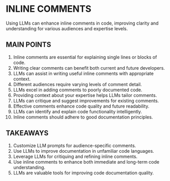 # INLINE COMMENTS

Using LLMs can enhance inline comments in code, improving clarity and understanding for various audiences and expertise levels.

## MAIN POINTS

1. Inline comments are essential for explaining single lines or blocks of code.
2. Writing clear comments can benefit both current and future developers.
3. LLMs can assist in writing useful inline comments with appropriate context.
4. Different audiences require varying levels of comment detail.
5. LLMs excel in adding comments to poorly documented code.
6. Providing context about your expertise helps LLMs tailor comments.
7. LLMs can critique and suggest improvements for existing comments.
8. Effective comments enhance code quality and future readability.
9. LLMs can identify and explain code functionality intelligently.
10. Inline comments should adhere to good documentation principles.

## TAKEAWAYS

1. Customize LLM prompts for audience-specific comments.
2. Use LLMs to improve documentation in unfamiliar code languages.
3. Leverage LLMs for critiquing and refining inline comments.
4. Use inline comments to enhance both immediate and long-term code understanding.
5. LLMs are valuable tools for improving code documentation quality.
